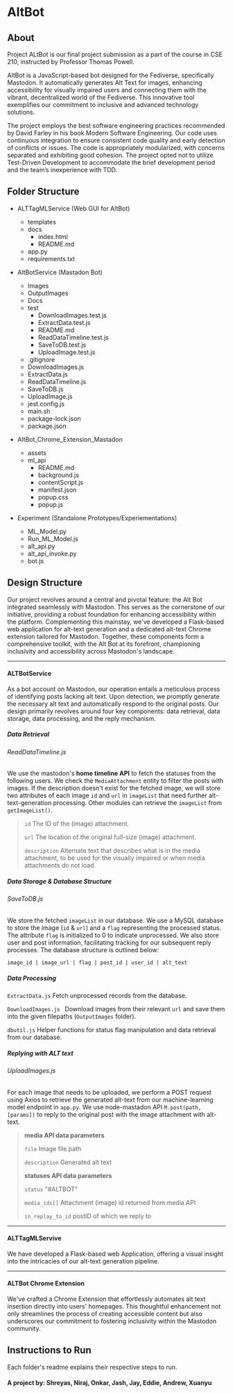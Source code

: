 # AltBot

## About

<p class="has-line-data" data-line-start="0" data-line-end="1">Project ALtBot is our final project submission as a part of the course in CSE 210, instructed by Professor Thomas Powell.</p>
<p class="has-line-data" data-line-start="4" data-line-end="5">AltBot is a JavaScript-based bot designed for the Fediverse, specifically Mastodon. It automatically generates Alt Text for images, enhancing accessibility for visually impaired users and connecting them with the vibrant, decentralized world of the Fediverse. This innovative tool exemplifies our commitment to inclusive and advanced technology solutions.</p>
<p class="has-line-data" data-line-start="7" data-line-end="8">The project employs the best software engineering practices recommended by David Farley in his book Modern Software Engineering. Our code uses continuous integration to ensure consistent code quality and early detection of conflicts or issues. The code is appropriately modularized, with concerns separated and exhibiting good cohesion. The project opted not to utilize Test-Driven Development to accommodate the brief development period and the team’s inexperience with TDD.</p>


## Folder Structure

- ALTTagMLService  (Web GUI for AltBot)
  - templates
  - docs
    -  index.html
    -  README.md
  - app.py
  - requirements.txt

- AltBotService (Mastadon Bot)
  - Images
  - OutputImages
  - Docs
  - test
    - DownloadImages.test.js
    - ExtractData.test.js
    - README.md
    - ReadDataTimeline.test.js
    - SaveToDB.test.js
    - UploadImage.test.js
  - .gitignore
  - DownloadImages.js
  - ExtractData.js
  - ReadDataTimeline.js
  - SaveToDB.js
  - UploadImage.js
  - jest.config.js
  - main.sh
  - package-lock.json
  - package.json
- AltBot_Chrome_Extension_Mastadon
  - assets
  - ml_api
      - README.md
      - background.js
      - contentScript.js
      - manifest.json
      - popup.css
      - popup.js
- Experiment (Standalone Prototypes/Experiementations)
  - ML_Model.py
  - Run_ML_Model.js
  - alt_api.py
  - alt_api_invoke.py
  - bot.js

## Design Structure

Our project revolves around a central and pivotal feature: the Alt Bot integrated seamlessly with Mastodon. This serves as the cornerstone of our initiative, providing a robust foundation for enhancing accessibility within the platform. Complementing this mainstay, we've developed a Flask-based web application for alt-text generation and a dedicated alt-text Chrome extension tailored for Mastodon. Together, these components form a comprehensive toolkit, with the Alt Bot at its forefront, championing inclusivity and accessibility across Mastodon's landscape.
****
#### ALTBotService

As a bot account on Mastodon, our operation entails a meticulous process of identifying posts lacking alt text. Upon detection, we promptly generate the necessary alt text and automatically respond to the original posts. Our design primarily revolves around four key components: data retrieval, data storage, data processing, and the reply mechanism.  

##### Data Retrieval

###### ReadDataTimeline.js

We use the mastodon's **home timeline API** to fetch the statuses from the following users. We check the `MediaAttachment` entity to filter the posts with images. If the description doesn't exist for the fetched image, we will store two attributes of each image `id` and `url` in `imageList` that need further alt-text-generation processing. Other modules can retrieve the `imageList` from `getImageList()`.

> `id` The ID of the (image) attachment.
>
> `url`  The location of the original full-size (image) attachment.
>
> `description`  Alternate text that describes what is in the media attachment, to be used for the visually impaired or when media attachments do not load.  



##### Data Storage & Database Structure

###### SaveToDB.js

We store the fetched `imageList` in our database. We use a MySQL database to store the image (`id` & `url`) and a `flag` representing the processed status. The attribute `flag`  is initialized to 0 to indicate unprocessed. We also store user and post information, facilitating tracking for our subsequent reply processes. The database structure is outlined below:

`image_id | image_url | flag | post_id | user_id | alt_text `  



##### Data Processing

`ExtractData.js`  Fetch unprocessed records from the database.

`DownloadImages.js `  Download images from their relevant `url` and save them into the given filepaths (`OutputImages` folder).

`dbutil.js` Helper functions for status flag manipulation and data retrieval from our database.  



##### Replying with ALT text

###### UploadImages.js

For each image that needs to be uploaded, we perform a POST request using Axios to retrieve the generated alt-text from our machine-learning model endpoint in `app.py`. We use node-mastadon API `M.post(path, [params])` to reply to the original post with the image attachment with alt-text.  

> **media API data parameters**
>
> `file` Image file path
>
> `description` Generated alt text
>
> 
>
> **statuses API data parameters** 
>
> `status` "#ALTBOT"
>
> `media_ids[]` Attachment (image) id returned from media API
>
> `in_replay_to_id` postID of which we reply to  


****
#### ALTTagMLServive

We have developed a Flask-based web Application, offering a visual insight into the intricacies of our alt-text generation pipeline.  


****
#### ALTBot Chrome Extension

We've crafted a Chrome Extension that effortlessly automates alt text insertion directly into users' homepages. This thoughtful enhancement not only streamlines the process of creating accessible content but also underscores our commitment to fostering inclusivity within the Mastodon community. 


## Instructions to Run

Each folder's readme explains their respective steps to run.


#### A project by: Shreyas, Niraj, Onkar, Jash, Jay, Eddie, Andrew, Xuanyu
